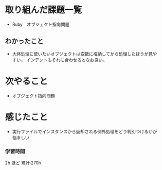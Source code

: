 # 取り組んだ課題一覧

- Ruby　オブジェクト指向問題
## わかったこと
- 大体処理に使いたいオブジェクトは変数に格納してから処理したほうが見やすい。
インデントもそれに合わせるとなお良い。
# 次やること
- オブジェクト指向問題
# 感じたこと
- 実行ファイルでインスタンスから返却される例外処理をどう判別つけるかが悩ましい
### 学習時間

2h ほど
累計:270h
